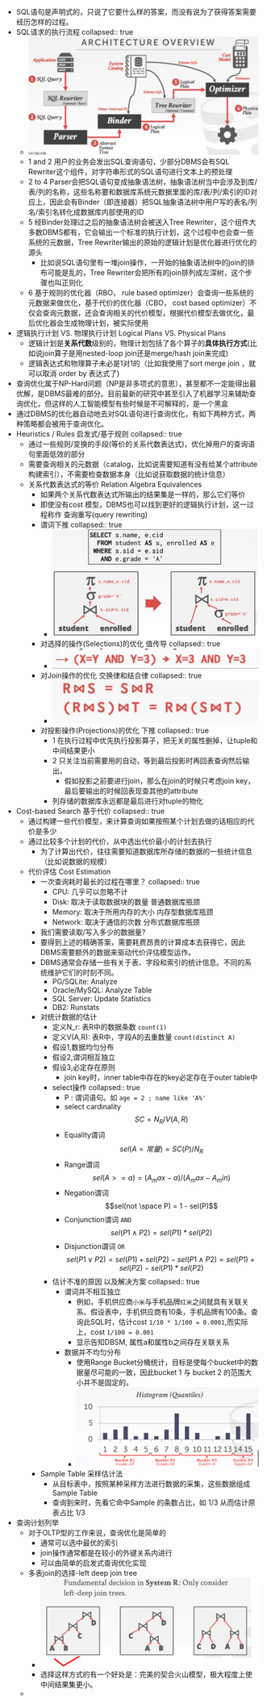 - SQL语句是声明式的，只说了它要什么样的答案，而没有说为了获得答案需要经历怎样的过程。
- SQL请求的执行流程
  collapsed:: true
	- ![image.png](../assets/image_1716881056955_0.png)
	- 1 and 2 用户的业务会发出SQL查询语句，少部分DBMS会有SQL Rewriter这个组件，对字符串形式的SQL语句进行文本上的预处理
	- 2 to 4 Parser会把SQL语句变成抽象语法树，抽象语法树当中会涉及到库/表/列的名称，这些名称要和数据库系统元数据里面的库/表/列/索引的ID对应上，因此会有Binder（即连接器）把SQL抽象语法树中用户写的表名/列名/索引名转化成数据库内部使用的ID
	- 5 经Binder处理过之后的抽象语法树会被送入Tree Rewriter，这个组件大多数DBMS都有，它会输出一个标准的执行计划，这个过程中也会查一些系统的元数据，Tree Rewriter输出的原始的逻辑计划是优化器进行优化的源头
		- 比如说SQL语句里有一堆join操作，一开始的抽象语法树中的join的排布可能是乱的，Tree Rewriter会把所有的join排列成左深树，这个步骤也叫正则化
	- 6 基于规则的优化器（RBO， rule based optimizer）会查询一些系统的元数据来做优化，基于代价的优化器（CBO， cost based optimizer）不仅会查询元数据，还会查询相关的代价模型，根据代价模型去做优化，最后优化器会生成物理计划，被实际使用
- 逻辑执行计划 VS. 物理执行计划 Logical Plans VS. Physical Plans
	- 逻辑计划是**关系代数**级别的，物理计划包括了各个算子的**具体执行方式**(比如说join算子是用nested-loop join还是merge/hash join来完成)
	- 逻辑表达式和物理算子未必是1对1的（比如我使用了sort merge join ，就可以取消 order by 表达式了)
- 查询优化属于NP-Hard问题（NP是非多项式的意思），甚至都不一定能得出最优解，是DBMS最难的部分。目前最新的研究中甚至引入了机器学习来辅助查询优化，但这样的人工智能模型有些时候是不可解释的，是一个黑盒
- 通过DBMS的优化器自动地去对SQL语句进行查询优化，有如下两种方式，两种策略都会被用于查询优化。
- Heuristics / Rules 启发式/基于规则
  collapsed:: true
	- 通过一些规则/变换的手段(等价的关系代数表达式)，优化掉用户的查询语句里面低效的部分
	- 需要查询相关的元数据（catalog，比如说需要知道有没有给某个attribute构建索引），不需要检查数据本身（比如说获取数据的统计信息）
	- 关系代数表达式的等价 Relation Algebra Equivalences
		- 如果两个关系代数表达式所输出的结果集是一样的，那么它们等价
		- 即使没有cost 模型，DBMS也可以找到更好的逻辑执行计划，这一过程称作 查询重写(query rewriting)
		- 谓词下推
		  collapsed:: true
			- ![image.png](../assets/image_1716966531406_0.png)
		- 对选择的操作(Selections)的优化 值传导
		  collapsed:: true
			- ![image.png](../assets/image_1716966583112_0.png)
		- 对Join操作的优化 交换律和结合律
		  collapsed:: true
			- ![image.png](../assets/image_1716966598618_0.png)
		- 对投影操作(Projections)的优化 下推
		  collapsed:: true
			- 1 在执行过程中优先执行投影算子，把无关的属性删掉，让tuple和中间结果更小
			- 2 只关注当前需要用的自动，等到最后投影时再回表查询然后输出。
				- 假如投影之前要进行join，那么在join的时候只考虑join key，最后要输出的时候回表现查其他的attribute
			- 列存储的数据库永远都是最后进行对tuple的物化
- Cost-based Search 基于代价
  collapsed:: true
	- 通过构建一些代价模型，来计算查询如果按照某个计划去做的话相应的代价是多少
	- 通过比较多个计划的代价，从中选出代价最小的计划去执行
		- 为了计算出代价，往往需要知道数据库所存储的数据的一些统计信息（比如说数据的规模）
	- 代价评估 Cost Estimation
		- 一次查询耗时最长的过程在哪里？
		  collapsed:: true
			- CPU: 几乎可以忽略不计
			- Disk: 取决于读取数据块的数量 普通数据库瓶颈
			- Memory: 取决于所用内存的大小  内存型数据库瓶颈
			- Network: 取决于通信的次数 分布式数据库瓶颈
		- 我们需要读取/写入多少的数据量?
		- 要得到上述的精确答案，需要耗费昂贵的计算成本去获得它，因此DBMS需要额外的数据来驱动代价评估模型运作。
		- DBMS通常会存储一些有关于表、字段和索引的统计信息。不同的系统维护它们的时刻不同。
			- PG/SQLite: Analyze
			- Oracle/MySQL: Analyze Table
			- SQL Server: Update Statistics
			- DB2: Runstats
		- 对统计数据的估计
			- 定义N_r: 表R中的数据条数 `count(1)`
			- 定义V(A,R): 表R中，字段A的去重数量 `count(distinct A)`
			- 假设1,数据均匀分布
			- 假设2,谓词相互独立
			- 假设3,必定存在原则
				- join key时，inner table中存在的key必定存在于outer table中
			- select操作
			  collapsed:: true
				- P : 谓词语句。如 `age = 2 ; name like 'A%'`
				- select cardinality $$SC=N_R / V(A,R)$$
				- Equality谓词 $$sel(A=常量) = SC(P) / N_R$$
				- Range谓词 $$sel(A >=a) = (A_max -a) / (A_max - A_min)$$
				- Negation谓词 $$sel(not \space P) = 1 - sel(P)$$
				- Conjunction谓词 `AND` $$sel(P1 \wedge P2) = sel(P1) * sel(P2)$$
				- Disjunction谓词 `OR` $$sel(P1 \vee  P2) = sel(P1) + sel(P2) - sel(P1\wedge P2) = sel(P1) + sel(P2) - sel(P1) * sel(P2)$$
			- 估计不准的原因 以及解决方案
			  collapsed:: true
				- 谓词并不相互独立
					- 例如，手机供应商`小米`与手机品牌`红米`之间就具有关联关系。假设表中，手机供应商有10条，手机品牌有100条。查询此SQL时，估计cost `1/10 * 1/100 = 0.0001`,而实际上，cost `1/100 = 0.001`
					- 显示告知DBSM, 属性a和属性b之间存在关联关系
				- 数据并不均匀分布
					- 使用Range Bucket分桶统计，目标是使每个bucket中的数据量尽可能的一致，因此bucket 1 与 bucket 2 的范围大小并不是固定的。
					- ![image.png](../assets/image_1716973392587_0.png)
		- Sample Table 采样估计法
			- 从目标表中，按照某种采样方法进行数据的采集，这些数据组成Sample Table
			- 查询到来时，先看它命中Sample 的条数占比，如 1/3 从而估计原表占比 1/3
- 查询计划列举
	- 对于OLTP型的工作来说，查询优化是简单的
		- 通常可以选中最优的索引
		- join操作通常都是在较小的外键关系内进行
		- 可以由简单的启发式查询优化实现
	- 多表join的选择-left deep join tree
		- ![image.png](../assets/image_1717933615316_0.png)
		- 选择这样方式的有一个好处是：完美的契合火山模型，极大程度上使中间结果集更小。
	-